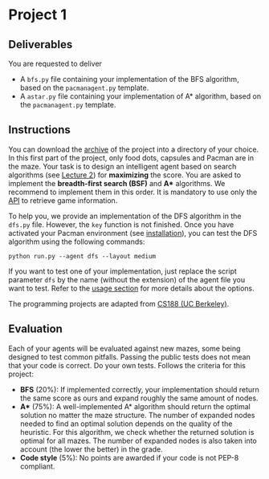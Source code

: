 # Project 1

## Deliverables

You are requested to deliver
- A `bfs.py` file containing your implementation of the BFS algorithm, based on the `pacmanagent.py` template.
- A `astar.py` file containing your implementation of A\* algorithm, based on the `pacmanagent.py` template.

## Instructions

You can download the [archive](https://github.com/glouppe/info8006-introduction-to-ai/raw/master/projects/project1.zip) of the project into a directory of your choice. In this first part of the project, only food dots, capsules and Pacman are in the maze. Your task is to design an intelligent agent based on search algorithms (see [Lecture 2](https://glouppe.github.io/info8006-introduction-to-ai/?p=lecture2.md)) for **maximizing** the score. You are asked to implement the **breadth-first search (BSF)** and **A\*** algorithms. We recommend to implement them in this order. It is mandatory to use only the [API](..#api) to retrieve game information.

To help you, we provide an implementation of the DFS algorithm in the `dfs.py` file. However, the `key` function is not finished. Once you have activated your Pacman environment (see [installation](..#installation)), you can test the DFS algorithm using the following commands:
```console
python run.py --agent dfs --layout medium
```
If you want to test one of your implementation, just replace the script parameter `dfs` by the name (without the extension) of the agent file you want to test. Refer to the [usage section](..#usage) for more details about the options.

The programming projects are adapted from [CS188 (UC Berkeley)](http://ai.berkeley.edu/project_overview.html).

## Evaluation

Each of your agents will be evaluated against new mazes, some being designed to test common pitfalls. Passing the public tests does not mean that your code is correct. Do your own tests. Follows the criteria for this project:

- **BFS** (20%): If implemented correctly, your implementation should return the same score as ours and expand roughly the same amount of nodes.
- **A\*** (75%): A well-implemented A\* algorithm should return the optimal solution no matter the maze structure. The number of expanded nodes needed to find an optimal solution depends on the quality of the heuristic. For this algorithm, we check whether the returned solution is optimal for all mazes. The number of expanded nodes is also taken into account (the lower the better) in the grade.
- **Code style** (5%): No points are awarded if your code is not PEP-8 compliant.
